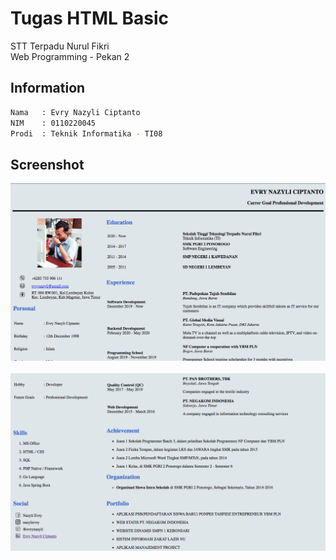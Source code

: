 # Tugas HTML Basic

STT Terpadu Nurul Fikri\
Web Programming - Pekan 2

## Information

```bash
Nama   : Evry Nazyli Ciptanto
NIM    : 0110220045
Prodi  : Teknik Informatika - TI08
```

## Screenshot
![picture](assets/ss.png) \
\
![picture](assets/ss2.png)

